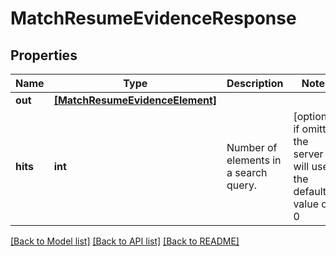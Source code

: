 # MatchResumeEvidenceResponse


## Properties
Name | Type | Description | Notes
------------ | ------------- | ------------- | -------------
**out** | [**[MatchResumeEvidenceElement]**](MatchResumeEvidenceElement.md) |  | 
**hits** | **int** | Number of elements in a search query. | [optional]  if omitted the server will use the default value of 0

[[Back to Model list]](../README.md#documentation-for-models) [[Back to API list]](../README.md#documentation-for-api-endpoints) [[Back to README]](../README.md)


